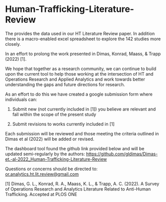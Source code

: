 # Human-Trafficking-Literature-Review
The provides the data used in our HT Literature Review paper. In addition there is a macro-enabled excel spreadsheet to explore the 142 studies more closely. 

In an effort to prolong the work presented in Dimas, Konrad, Maass, & Trapp (2022) [1].

We hope that together as a research community, we can continue to build upon the current tool to help those working at the intersection of HT and Operations Research and Applied Analytics and work towards better understanding the gaps and future directions for research. 

As an effort to do this we have created a google submission form where individuals can: 

1) Submit new (not currently included in [1]) you believe are relevant and fall within the scope of the present study

2) Submit revisions to works currently included in [1]

Each submission will be reviewed and those meeting the criteria outlined in Dimas et al (2022) will be added or revised. 

The dashboard tool found the github link provided below and will be updated semi-regularly by the authors: https://github.com/gldimas/Dimas-et.-al-2022_Human-Trafficking-Literature-Review 

Questions or concerns should be directed to: or.analytics.ht.lit.review@gmail.com 

[1] Dimas, G. L., Konrad, R. A., Maass, K. L., & Trapp, A. C. (2022). A Survey of Operations Research and Analytics Literature Related to Anti-Human Trafficking. Accepted at PLOS ONE
